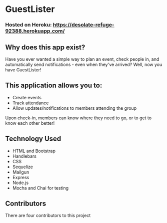 # GuestLister

### Hosted on Heroku: https://desolate-refuge-92388.herokuapp.com/

## Why does this app exist?
Have you ever wanted a simple way to plan an event, check people in, and automatically send notifications - even when they've arrived? Well, now you have GuestLister!

## This application allows you to:
* Create events
* Track attendance
* Allow updates/notifications to members attending the group

Upon check-in, members can know where they need to go, or to get to know each other better!

## Technology Used
* HTML and Bootstrap
* Handlebars
* CSS
* Sequelize
* Mailgun
* Express
* Node.js
* Mocha and Chai for testing

## Contributors
There are four contributors to this project